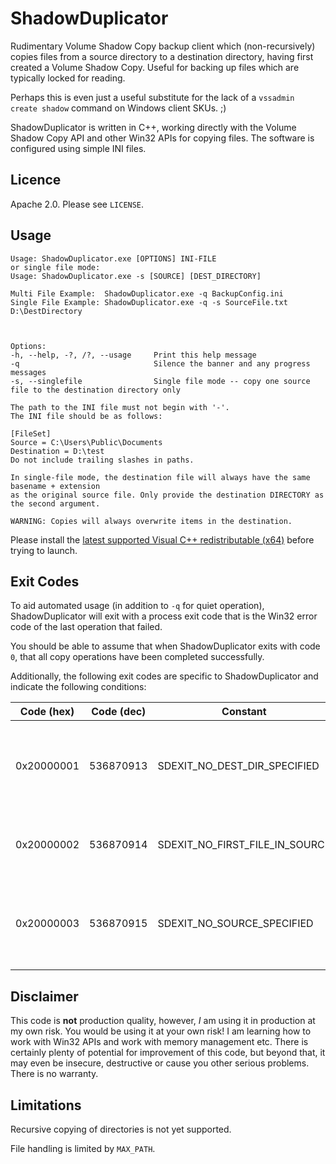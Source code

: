 # ShadowDuplicator

Rudimentary Volume Shadow Copy backup client which (non-recursively) copies files from a source directory to
a destination directory, having first created a Volume Shadow Copy. Useful for backing up files which are typically
locked for reading.

Perhaps this is even just a useful substitute for the lack of a `vssadmin create shadow` command on Windows client SKUs. ;)

ShadowDuplicator is written in C++, working directly with the Volume Shadow Copy API and other Win32 APIs for copying files. The
software is configured using simple INI files.

## Licence

Apache 2.0. Please see `LICENSE`.

## Usage

    Usage: ShadowDuplicator.exe [OPTIONS] INI-FILE
    or single file mode:
    Usage: ShadowDuplicator.exe -s [SOURCE] [DEST_DIRECTORY]

    Multi File Example:  ShadowDuplicator.exe -q BackupConfig.ini
    Single File Example: ShadowDuplicator.exe -q -s SourceFile.txt D:\DestDirectory



    Options:
    -h, --help, -?, /?, --usage     Print this help message
    -q                              Silence the banner and any progress messages
    -s, --singlefile                Single file mode -- copy one source file to the destination directory only

    The path to the INI file must not begin with '-'.
    The INI file should be as follows:

    [FileSet]
    Source = C:\Users\Public\Documents
    Destination = D:\test
    Do not include trailing slashes in paths.

    In single-file mode, the destination file will always have the same basename + extension
    as the original source file. Only provide the destination DIRECTORY as the second argument.

    WARNING: Copies will always overwrite items in the destination.

Please install the [latest supported Visual C++ redistributable (x64)](https://docs.microsoft.com/en-us/cpp/windows/latest-supported-vc-redist?view=msvc-170#visual-studio-2015-2017-2019-and-2022) before trying to launch.

## Exit Codes

To aid automated usage (in addition to `-q` for quiet operation), ShadowDuplicator will exit with a
process exit code that is the Win32 error code of the last operation that failed.

You should be able to assume that when ShadowDuplicator exits with code `0`, that all copy operations
have been completed successfully.

Additionally, the following exit codes are specific to ShadowDuplicator and indicate the following
conditions:

| Code (hex) | Code (dec) | Constant                       | Meaning                                                |
| ---------- | ---------- | ------------------------------ | ------------------------------------------------------ |
| 0x20000001 | 536870913  | SDEXIT_NO_DEST_DIR_SPECIFIED   | No destination directory specified on command line.    |
| 0x20000002 | 536870914  | SDEXIT_NO_FIRST_FILE_IN_SOURCE | Could not find any files in the source directory.      |
| 0x20000003 | 536870915  | SDEXIT_NO_SOURCE_SPECIFIED     | No source file or directory specified on command line. |

## Disclaimer

This code is **not** production quality, however, _I_ am using it in production at my own
risk. You would be using it at your own risk! I am learning how to work with Win32 APIs and work
with memory management etc. There is certainly plenty of potential for improvement of this code,
but beyond that, it may even be insecure, destructive or cause you other serious problems. There 
is no warranty.

## Limitations

Recursive copying of directories is not yet supported.

File handling is limited by `MAX_PATH`.